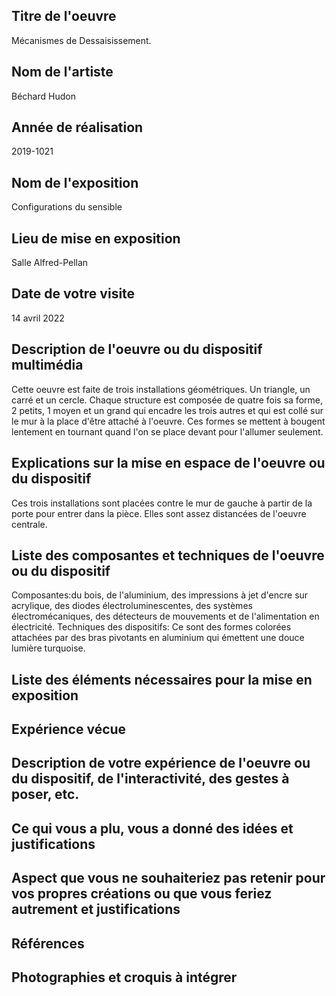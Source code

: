 ## Titre de l'oeuvre
 Mécanismes de Dessaisissement.


## Nom de l'artiste
 Béchard Hudon

## Année de réalisation
2019-1021
## Nom de l'exposition
Configurations du sensible
## Lieu de mise en exposition 
Salle Alfred-Pellan
## Date de votre visite
14 avril 2022
## Description de l'oeuvre ou du dispositif multimédia
Cette oeuvre est faite de trois installations géométriques. Un triangle, un carré et un cercle. Chaque structure est composée de quatre fois sa forme, 2 petits, 1 moyen et un grand qui encadre les trois autres et qui est collé sur le mur à la place d'être attaché à l'oeuvre. Ces formes se mettent à bougent lentement en tournant quand l'on se place devant pour l'allumer seulement.
## Explications sur la mise en espace de l'oeuvre ou du dispositif
Ces trois installations sont placées contre le mur de gauche à partir de la porte pour entrer dans la pièce. Elles sont assez distancées de l'oeuvre centrale.
## Liste des composantes et techniques de l'oeuvre ou du dispositif
Composantes:du bois, de l'aluminium, des impressions à jet d'encre sur acrylique, des diodes électroluminescentes, des systèmes électromécaniques, des détecteurs de mouvements et de l'alimentation en électricité. Techniques des dispositifs: Ce sont des formes colorées attachées par des bras pivotants en aluminium qui émettent une douce lumière turquoise.
## Liste des éléments nécessaires pour la mise en exposition

## Expérience vécue 

## Description de votre expérience de l'oeuvre ou du dispositif, de l'interactivité, des gestes à poser, etc.

## Ce qui vous a plu, vous a donné des idées et justifications

## Aspect que vous ne souhaiteriez pas retenir pour vos propres créations ou que vous feriez autrement et justifications

## Références

## Photographies et croquis à intégrer


